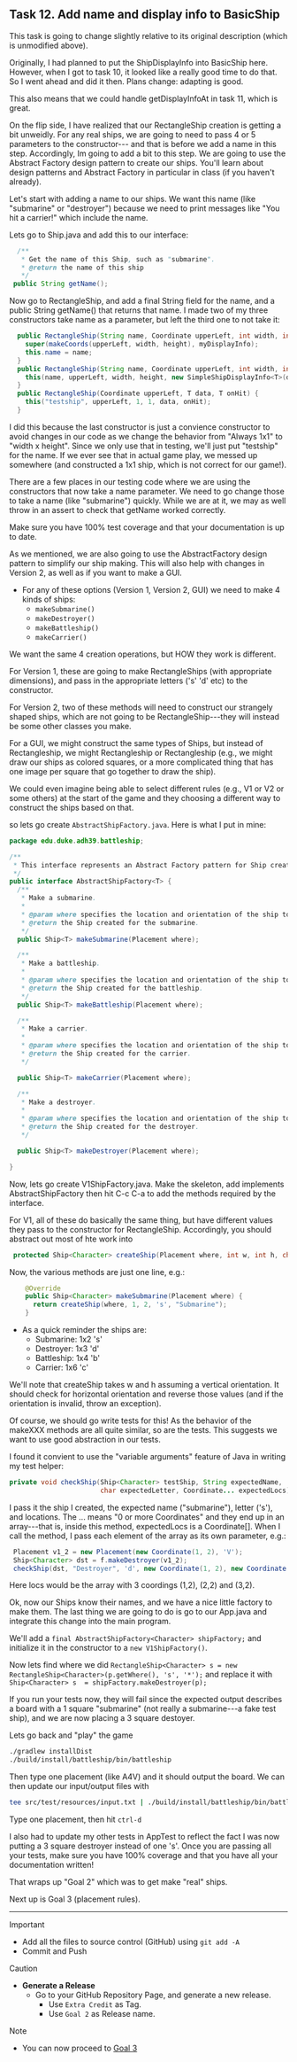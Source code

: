 ## Task 12. Add name and display info to BasicShip

This task is going to change slightly relative to its
original description (which is unmodified above).

Originally, I had planned to put the ShipDisplayInfo
into BasicShip here.  However, when I got to task 10,
it looked like a really good time to do that.   So I went
ahead and did it then.  Plans change: adapting is good.

This also means that we could handle getDisplayInfoAt
in task 11, which is great.

On the flip side, I have realized that our RectangleShip
creation is getting a bit unweidly.  For any real ships,
we are going to need to pass 4 or 5 parameters to the constructor---
and that is before we add a name in this step.  Accordingly,
Im going to add a bit to this step.  We are going to
use the Abstract Factory design pattern to create our ships.
You'll learn about design patterns and Abstract Factory in particular
in class (if you haven't already).  

Let's start with adding a name to our ships.  We want this name
(like "submarine" or "destroyer") because we need to print
messages like "You hit a carrier!" which include the name.

Lets go to Ship.java and add this to our interface:
```java
  /**
   * Get the name of this Ship, such as "submarine".
   * @return the name of this ship
   */
 public String getName();
```

Now go to RectangleShip, and add a final String field for the name,
and a public String getName() that returns that name.  I made
two of my three constructors take name as a parameter, but left the third
one to not take it:
```java
  public RectangleShip(String name, Coordinate upperLeft, int width, int height, ShipDisplayInfo<T> myDisplayInfo) {
    super(makeCoords(upperLeft, width, height), myDisplayInfo);
    this.name = name;
  }
  public RectangleShip(String name, Coordinate upperLeft, int width, int height, T data, T onHit) {
    this(name, upperLeft, width, height, new SimpleShipDisplayInfo<T>(data, onHit));
  }
  public RectangleShip(Coordinate upperLeft, T data, T onHit) {
    this("testship", upperLeft, 1, 1, data, onHit);
  }
```
I did this because the last constructor is just a convience constructor to avoid changes in our code
as we change the behavior from "Always 1x1" to "width x height".  Since we only use that in testing,
we'll just put "testship" for the name.  If we ever see that in actual game play, we messed up somewhere
(and constructed a 1x1 ship, which is not correct for our game!).

There are a few places in our testing code where we are using the constructors that now take a name
parameter.  We need to go change those to take a name (like "submarine") quickly.  While we are
at it, we may as well throw in an assert to check that getName worked correctly.

Make sure you have 100% test coverage and that your documentation is up to date.

As we mentioned, we are also going to use the AbstractFactory design pattern to
simplify our ship making.  This will also help with changes in Version 2, as
well as if you want to make a GUI.

- For any of these options (Version 1, Version 2, GUI) we need to make 4 kinds of ships:
    - `makeSubmarine()`
    - `makeDestroyer()`
    - `makeBattleship()`
    - `makeCarrier()`

We want the same 4 creation operations, but HOW they work is different.

For Version 1, these are going to make RectangleShip<Character>s (with appropriate dimensions),
and pass in the appropriate letters ('s' 'd' etc) to the constructor.

For Version 2, two of these methods will need to construct our strangely shaped ships,
which are not going to be RectangleShip<Character>---they will instead be some other classes
you make.

For a GUI, we might construct the same types of Ships, but instead of
Rectangleship<Character>, we might Rectangleship<Color> or Rectangleship<ShipImageInfo>
(e.g., we might draw our ships as colored squares, or a more complicated thing that
 has one image per square that go together to draw the ship).

We could even imagine being able to select different rules (e.g., V1 or V2 or some others)
at the start of the game and they choosing a different way to construct the ships
based on that.

so lets go create `AbstractShipFactory.java`.  Here is what I put in mine:
```java
package edu.duke.adh39.battleship;

/**
 * This interface represents an Abstract Factory pattern for Ship creation.
 */
public interface AbstractShipFactory<T> {
  /**
   * Make a submarine.
   * 
   * @param where specifies the location and orientation of the ship to make
   * @return the Ship created for the submarine.
   */
  public Ship<T> makeSubmarine(Placement where);

  /**
   * Make a battleship.
   * 
   * @param where specifies the location and orientation of the ship to make
   * @return the Ship created for the battleship.
   */
  public Ship<T> makeBattleship(Placement where);

  /**
   * Make a carrier.
   * 
   * @param where specifies the location and orientation of the ship to make
   * @return the Ship created for the carrier.
   */

  public Ship<T> makeCarrier(Placement where);

  /**
   * Make a destroyer.
   * 
   * @param where specifies the location and orientation of the ship to make
   * @return the Ship created for the destroyer.
   */

  public Ship<T> makeDestroyer(Placement where);

}
```

Now, lets go create V1ShipFactory.java.   Make the skeleton, add implements AbstractShipFactory<Character>
then hit C-c C-a to add the methods required by the interface.

For V1, all of these do basically the same thing, but have different values they pass
to the constructor for RectangleShip.  Accordingly, you should abstract out most of hte work into
```java
 protected Ship<Character> createShip(Placement where, int w, int h, char letter, String name)
```
Now, the various methods are just one line, e.g.:
```java
    @Override
    public Ship<Character> makeSubmarine(Placement where) {
      return createShip(where, 1, 2, 's', "Submarine");
    }
```

- As a quick reminder the ships are:
    - Submarine:   1x2 's'
    - Destroyer:   1x3 'd'
    - Battleship:  1x4 'b'
    - Carrier:     1x6 'c'

We'll note that createShip takes w and h assuming a vertical orientation.  It should
check for horizontal orientation and reverse those values (and if the orientation is invalid,
throw an exception).

Of course, we should go write tests for this!  As the behavior of the makeXXX methods
are all quite similar, so are the tests.  This suggests we want to use good abstraction
in our tests.

I found it convient to use the "variable arguments" feature of Java in writing my test
helper:

```java
private void checkShip(Ship<Character> testShip, String expectedName,
                       char expectedLetter, Coordinate... expectedLocs)
```

I pass it the ship I created, the expected name ("submarine"), letter ('s'),
and locations.  The ... means "0 or more Coordinates" and they end up in an array---that
is, inside this method, expectedLocs is a Coordinate[].  When I call the method, I pass
each element of the array as its own parameter, e.g.:
```java
 Placement v1_2 = new Placement(new Coordinate(1, 2), 'V');
 Ship<Character> dst = f.makeDestroyer(v1_2);
 checkShip(dst, "Destroyer", 'd', new Coordinate(1, 2), new Coordinate(2, 2), new Coordinate(3, 2));
```
Here locs would be the array with 3 coordings (1,2), (2,2) and (3,2).

Ok, now our Ships know their names, and we have a nice little factory to make them.
The last thing we are going to do is go to our App.java and integrate this change
into the main program.

We'll add a `final AbstractShipFactory<Character> shipFactory;`
and initialize it in the constructor to a `new V1ShipFactory()`.

Now lets find where we did `RectangleShip<Character> s = new RectangleShip<Character>(p.getWhere(), 's', '*');` and replace it with `Ship<Character> s  = shipFactory.makeDestroyer(p);`

If you run your tests now, they will fail since the expected
output describes a board with a 1 square "submarine" (not really a
submarine---a fake test ship), and we are now placing a 3 square
destoyer.

Lets go back and "play" the game
```bash
./gradlew installDist
./build/install/battleship/bin/battleship
```
Then type one placement (like A4V) and it should output the board.
We can then update our input/output files with
```bash
tee src/test/resources/input.txt | ./build/install/battleship/bin/battleship | tee src/test/resources/output.txt
```
Type one placement, then hit `ctrl-d`

I also had to update my other tests in AppTest to reflect the fact I was now putting a 3 square destroyer
instead of one 's'.  Once you are passing all your tests, make sure you have 100% coverage and
that you have all your documentation written!

That wraps up "Goal 2" which was to get make "real" ships.

Next up is Goal 3 (placement rules).

***

>[!IMPORTANT]
> - Add all the files to source control (GitHub) using `git add -A`
> - Commit and Push 

>[!CAUTION]
> - **Generate a Release**
>   - Go to your GitHub Repository Page, and generate a new release. 
>       - Use `Extra Credit` as Tag. 
>       - Use `Goal 2` as Release name.

>[!NOTE]
> - You can now proceed to [Goal 3](../goal3/task13.md)